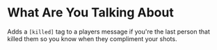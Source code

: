 # What Are You Talking About

Adds a `[killed]` tag to a players message if you're the last person that killed them so you know when they compliment your shots.
